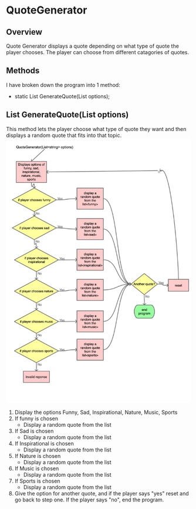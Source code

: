 # QuoteGenerator

## Overview
Quote Generator displays a quote depending on what type of quote the player chooses. The player can choose from different catagories of quotes.

## Methods
I have broken down the program into 1 method:
- static List GenerateQuote(List<string> options);

## List GenerateQuote(List<string> options)
This method lets the player choose what type of quote they want and then displays a random quote that fits into that topic. 
![Generate Quote Flowchart](GenerateQuote.png)
1. Display the options Funny, Sad, Inspirational, Nature, Music, Sports
2. If funny is chosen
   - Display a random quote from the list<funny>
3. If Sad is chosen
   - Display a random quote from the list<sad>
4. If Inspirational is chosen
   - Display a random quote from the list<inspirational>
5. If Nature is chosen
   - Display a random quote from the list<nature>
6. If Music is chosen
   - Display a random quote from the list<music>
7. If Sports is chosen
   - Display a random quote from the list<sports>
8. Give the option for another quote, and if the player says "yes" reset and go back to step one. If the player says "no", end the program.